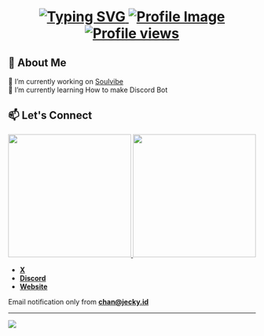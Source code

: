 <h1 align="center">
    <a href="https://github.com/88JC/" target="_blank">
        <img src="https://readme-typing-svg.herokuapp.com?font=Pacifico&color=326EFF&size=35&center=true&width=600&height=69&lines=Hi+there!;Welcome+To+My+Profile;" alt="Typing SVG">
        <img src="https://cdn.jecky.id/img/88JC.png" alt="Profile Image" />
        <img src="https://komarev.com/ghpvc/?username=88JC&color=lightgrey&labelColor=grey&style=for-the-badge&logo=eye&label=visitor&logoColor=white" alt="Profile views" />
    </a>
</h1>

## 🚀 About Me
🔭 I’m currently working on [Soulvibe](https://soulvibe-bot.com) <br>
🌱 I’m currently learning How to make Discord Bot <br>

## 📫 Let's Connect
<a href="https://discord.com/users/320607798234710018" target="_blank">
<img src="https://lanyard.cnrad.dev/api/320607798234710018?waveColor=202225&bg=transparent" width="250">
</a>
<a href="https://discord.com/users/169711695932030976" target="_blank">
<img src="https://lanyard.cnrad.dev/api/169711695932030976?waveColor=202225&bg=transparent" width="250">
</a>

- **[X](https://x.com/METALHEAD666)**
- **[Discord](https://discord.gg/CDD223E3W3)**
- **[Website](https://jecky.id)**

Email notification only from **[chan@jecky.id](mailto:chan@jecky.id)**

---

<picture>
  <img src="https://cdn.jecky.id/img/love.svg">
</picture>
